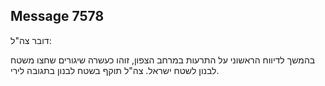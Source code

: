 ## Message 7578

דובר צה"ל:

בהמשך לדיווח הראשוני על התרעות במרחב הצפון, זוהו כעשרה שיגורים שחצו משטח לבנון לשטח ישראל.
צה"ל תוקף בשטח לבנון בתגובה לירי.


